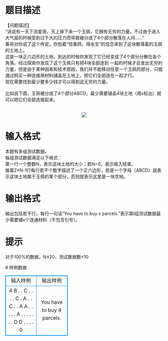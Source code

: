 # 

 
 # 题目描述 
<p>
【问题描述】<br>    “话说有一天下流星雨，天上掉下来一个玉佩，它拥有无穷的力量。不过由于进入大气层的时候受到过于大的压力而导致被分成了4个部分散落在人间……”<br>     春哥对你说了这个传说，你抱着“信春鸽，得永生”的信念来到了这块散落着的玉佩的土地上。<br>这是一块正六边形的土地，到达的时候你发现了它已经变成了4个部分分散在各个角落。经过探索你发现了这个玉佩只有把4块全部连到 一起的时候才会发出无穷的力量，但是由于某种因素和技术原因，我们并不能移动任意一个玉佩的部分，只能通过购买一种连接用材料铺盖在土地上，把它们全部连在一起才行。<br>    现在需要找到最少要多少钱才可以得到这无穷的力量。<br><br>    比如说下图，玉佩被分成了4个部分ABCD，最少需要铺盖4块土地（用x标出）就可以把它们全部连接起来。<br><br><center><img src="/source/joyoi/tyvj-3013/img/aHR0cDovL3d3dy5qb3lvaS5jbi9wcm9ibGVtL3R5dmotMzAxMy9wcm9ibGVtc19pbWFnZXMvMzYyNi9wMS5qcGc=.jpg"></img></center></p> 

 
 # 输入格式 
<p>
    本题有多组测试数据。<br>    每组测试数据满足以下格式：<br>    第一行一个整数N，表示这块土地的大小；若N=0，表示输入结束。<br>    接着2*N-1行每行若干个数字描述了一个正六边形，若是一个字母（ABCD）就表示这块土地属于玉佩的某个部分，否则就表示这里是一块空地。<br></p> 

 
 # 输出格式 
<p>
    输出包括若干行，每行一句话“You have to buy x parcels.”表示第I组测试数据最少需要铺x个连通材料（不包含引号）。</p> 

 
 # 提示 
<p>
对于100%的数据，N≤20，测试数据数≤10</p> 
# 样例数据
<style>
        table,table tr th, table tr td { border:1px solid #0094ff; }
        table { width: 200px; min-height: 25px; line-height: 25px; text-align: center; border-collapse: collapse;}   
    </style>
<table>
	<tr>
		<td>输入样例</td>
		<td>输出样例</td>
	</tr>
<tr><td>4 
    B . . C 
   . . . . C 
  . A . . C . 
 . A A . . . .
  . A . . . . 
   . . . D D 
    . . . . 
0
</td><td>You have to buy 4 parcels.</td></tr></table>

